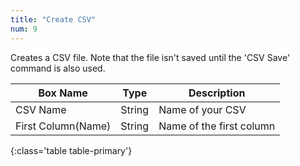```yaml
---
title: "Create CSV"
num: 9
---
```


Creates a CSV file. Note that the file isn't saved until the 'CSV Save' command is also used. 

| Box Name | Type | Description | 
|-------|--------|--------
|CSV Name|String|Name of your CSV
|First Column(Name)|String|Name of the first column
{:class='table table-primary'}









